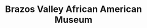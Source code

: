 ---
layout: repo
title: "Brazos Valley African American Museum"
id: 16958
permalink: repos/16958/
---